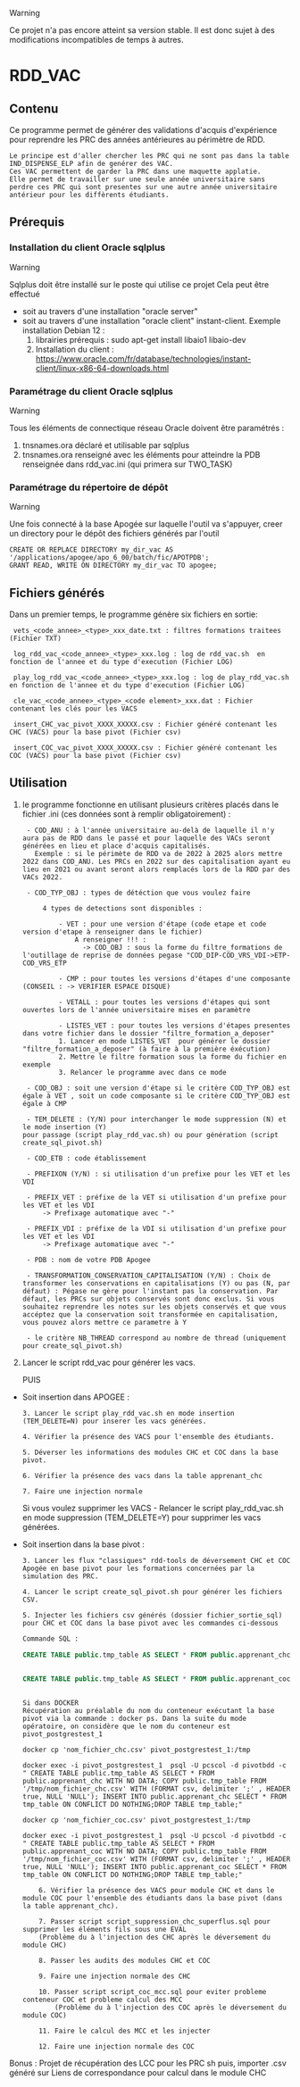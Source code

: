 
> [!WARNING]
> Ce projet n'a pas encore atteint sa version stable. Il est donc sujet à des
> modifications incompatibles de temps à autres.

# RDD_VAC

## Contenu
Ce programme permet de générer des validations d'acquis d'expérience pour reprendre les PRC des années antérieures au périmètre de RDD.

    Le principe est d'aller chercher les PRC qui ne sont pas dans la table IND_DISPENSE_ELP afin de genérer des VAC. 
    Ces VAC permettent de garder la PRC dans une maquette applatie. 
    Elle permet de travailler sur une seule année universitaire sans perdre ces PRC qui sont presentes sur une autre année universitaire antérieur pour les diffèrents étudiants. 

## Prérequis
### Installation du client Oracle sqlplus
> [!WARNING]
> Sqlplus doit être installé sur le poste qui utilise ce projet 
> Cela peut être effectué
>   - soit au travers d'une installation "oracle server"
>	- soit au travers d'une installation "oracle client" instant-client. Exemple installation Debian 12 :
>		1. librairies prérequis : sudo apt-get install libaio1 libaio-dev
>		2. Installation du client : https://www.oracle.com/fr/database/technologies/instant-client/linux-x86-64-downloads.html

### Paramétrage du client Oracle sqlplus
> [!WARNING]
> Tous les éléments de connectique réseau Oracle doivent être paramétrés :
> 1. tnsnames.ora déclaré et utilisable par sqlplus
> 2. tnsnames.ora renseigné avec les éléments pour atteindre la PDB renseignée dans rdd_vac.ini (qui primera sur TWO_TASK)

### Paramétrage du répertoire de dépôt
> [!WARNING]
> Une fois connecté à la base Apogée sur laquelle l'outil va s'appuyer, creer un directory pour le dépôt des fichiers générés par l'outil

	CREATE OR REPLACE DIRECTORY my_dir_vac AS '/applications/apogee/apo_6_00/batch/fic/APOTPDB';
	GRANT READ, WRITE ON DIRECTORY my_dir_vac TO apogee;	

## Fichiers générés

Dans un premier temps, le programme génère six fichiers en sortie:

     vets_<code_annee>_<type>_xxx_date.txt : filtres formations traitees (Fichier TXT)

     log_rdd_vac_<code_annee>_<type>_xxx.log : log de rdd_vac.sh  en fonction de l'annee et du type d'execution (Fichier LOG)

     play_log_rdd_vac_<code_annee>_<type>_xxx.log : log de play_rdd_vac.sh  en fonction de l'annee et du type d'execution (Fichier LOG)

     cle_vac_<code_annee>_<type>_<code element>_xxx.dat : Fichier contenant les clés pour les VACS

     insert_CHC_vac_pivot_XXXX_XXXXX.csv : Fichier généré contenant les CHC (VACS) pour la base pivot (Fichier csv)

     insert_COC_vac_pivot_XXXX_XXXXX.csv : Fichier généré contenant les COC (VACS) pour la base pivot (Fichier csv)


## Utilisation
1. le programme fonctionne en utilisant plusieurs critères placés dans le fichier .ini  (ces données sont à remplir obligatoirement) :

        - COD_ANU : à l'année universitaire au-delà de laquelle il n'y aura pas de RDD dans le passé et pour laquelle des VACs seront générées en lieu et place d'acquis capitalisés.
		  Exemple : si le périmète de RDD va de 2022 à 2025 alors mettre 2022 dans COD_ANU. Les PRCs en 2022 sur des capitalisation ayant eu lieu en 2021 ou avant seront alors remplacés lors de la RDD par des VACs 2022.
 
        - COD_TYP_OBJ : types de détéction que vous voulez faire
 
            4 types de detections sont disponibles :
 
                - VET : pour une version d'étape (code etape et code version d'etape à renseigner dans le fichier)
				    A renseigner !!! :
					  -> COD_OBJ : sous la forme du filtre_formations de l'outillage de reprise de données pegase "COD_DIP-COD_VRS_VDI->ETP-COD_VRS_ETP
					 
                - CMP : pour toutes les versions d'étapes d'une composante (CONSEIL : -> VERIFIER ESPACE DISQUE)
 
                - VETALL : pour toutes les versions d'étapes qui sont ouvertes lors de l'année universitaire mises en paramètre
	        
                - LISTES_VET : pour toutes les versions d'étapes presentes dans votre fichier dans le dossier "filtre_formation_a_deposer"
				1. Lancer en mode LISTES_VET  pour générer le dossier "filtre_formation_a_deposer" (à faire à la première éxécution)
				2. Mettre le filtre formation sous la forme du fichier en exemple
				3. Relancer le programme avec dans ce mode
               
   	    - COD_OBJ : soit une version d'étape si le critère COD_TYP_OBJ est égale à VET , soit un code composante si le critère COD_TYP_OBJ est égale à CMP

        - TEM_DELETE : (Y/N) pour interchanger le mode suppression (N) et le mode insertion (Y) 
	   pour passage (script play_rdd_vac.sh) ou pour génération (script create_sql_pivot.sh)

        - COD_ETB : code établissement
	
        - PREFIXON (Y/N) : si utilisation d'un prefixe pour les VET et les VDI
	
        - PREFIX_VET : préfixe de la VET si utilisation d'un prefixe pour les VET et les VDI
			-> Prefixage automatique avec "-"

        - PREFIX_VDI : préfixe de la VDI si utilisation d'un prefixe pour les VET et les VDI
			-> Prefixage automatique avec "-"

        - PDB : nom de votre PDB Apogee

        - TRANSFORMATION_CONSERVATION_CAPITALISATION (Y/N) : Choix de transformer les conservations en capitalisations (Y) ou pas (N, par défaut) : Pégase ne gère pour l'instant pas la conservation. Par défaut, les PRCs sur objets conservés sont donc exclus. Si vous souhaitez reprendre les notes sur les objets conservés et que vous accéptez que la conservation soit transformée en capitalisation, vous pouvez alors mettre ce parametre à Y

        - le critère NB_THREAD correspond au nombre de thread (uniquement pour create_sql_pivot.sh)
  2. Lancer le script rdd_vac pour générer les vacs.

     PUIS

  * Soit insertion dans APOGEE :

		3. Lancer le script play_rdd_vac.sh en mode insertion (TEM_DELETE=N) pour inserer les vacs générées.

		4. Vérifier la présence des VACS pour l'ensemble des étudiants.
		
		5. Déverser les informations des modules CHC et COC dans la base pivot.

		6. Vérifier la présence des vacs dans la table apprenant_chc
		
		7. Faire une injection normale 

	Si vous voulez supprimer les VACS 
		- Relancer le script play_rdd_vac.sh en mode suppression (TEM_DELETE=Y) pour supprimer les vacs générées.

  * Soit insertion dans la base pivot :

		3. Lancer les flux "classiques" rdd-tools de déversement CHC et COC Apogée en base pivot pour les formations concernées par la simulation des PRC.

		4. Lancer le script create_sql_pivot.sh pour générer les fichiers CSV.
		
		5. Injecter les fichiers csv générés (dossier fichier_sortie_sql) pour CHC et COC dans la base pivot avec les commandes ci-dessous

	```sql
	Commande SQL :

	CREATE TABLE public.tmp_table AS SELECT * FROM public.apprenant_chc WITH NO DATA; COPY public.tmp_table FROM 'nom_fichier_chc.csv' WITH (FORMAT csv, delimiter ';' , HEADER true, NULL 'NULL'); INSERT INTO public.apprenant_chc SELECT * FROM tmp_table ON CONFLICT DO NOTHING;DROP TABLE tmp_table;


	CREATE TABLE public.tmp_table AS SELECT * FROM public.apprenant_coc WITH NO DATA; COPY public.tmp_table FROM 'nom_fichier_coc.csv' WITH (FORMAT csv, delimiter ';' , HEADER true, NULL 'NULL'); INSERT INTO public.apprenant_coc SELECT * FROM tmp_table ON CONFLICT DO NOTHING;DROP TABLE tmp_table;

	```

	```docker

	Si dans DOCKER
	Récupération au préalable du nom du conteneur exécutant la base pivot via la commande : docker ps. Dans la suite du mode opératoire, on considère que le nom du conteneur est pivot_postgrestest_1

	docker cp 'nom_fichier_chc.csv' pivot_postgrestest_1:/tmp

	docker exec -i pivot_postgrestest_1  psql -U pcscol -d pivotbdd -c " CREATE TABLE public.tmp_table AS SELECT * FROM public.apprenant_chc WITH NO DATA; COPY public.tmp_table FROM '/tmp/nom_fichier_chc.csv' WITH (FORMAT csv, delimiter ';' , HEADER true, NULL 'NULL'); INSERT INTO public.apprenant_chc SELECT * FROM tmp_table ON CONFLICT DO NOTHING;DROP TABLE tmp_table;"

	docker cp 'nom_fichier_coc.csv' pivot_postgrestest_1:/tmp

	docker exec -i pivot_postgrestest_1  psql -U pcscol -d pivotbdd -c " CREATE TABLE public.tmp_table AS SELECT * FROM public.apprenant_coc WITH NO DATA; COPY public.tmp_table FROM '/tmp/nom_fichier_coc.csv' WITH (FORMAT csv, delimiter ';' , HEADER true, NULL 'NULL'); INSERT INTO public.apprenant_coc SELECT * FROM tmp_table ON CONFLICT DO NOTHING;DROP TABLE tmp_table;"

	```

			6. Vérifier la présence des VACS pour module CHC et dans le module COC pour l'ensemble des étudiants dans la base pivot (dans la table apprenant_chc).

			7. Passer script script_suppression_chc_superflus.sql pour supprimer les éléments fils sous une EVAL
			(Problème du à l'injection des CHC après le déversement du module CHC)

			8. Passer les audits des modules CHC et COC

			9. Faire une injection normale des CHC

			10. Passer script script_coc_mcc.sql pour eviter probleme conteneur COC et probleme calcul des MCC
				(Problème du à l'injection des COC après le déversement du module COC)
					
			11. Faire le calcul des MCC et les injecter

			12. Faire une injection normale des COC
	   
	
Bonus : Projet de récupération des LCC pour les PRC sh puis, importer .csv généré sur Liens de correspondance pour calcul dans le module CHC
